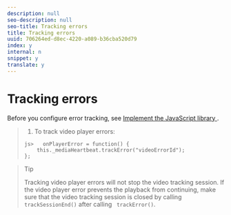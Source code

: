 ```yaml
---
description: null
seo-description: null
seo-title: Tracking errors
title: Tracking errors
uuid: 706264ed-d8ec-4220-a089-b36cba520d79
index: y
internal: n
snippet: y
translate: y
---
```


# Tracking errors

Before you configure error tracking, see [ Implement the JavaScript library ](c_vhl_imp-lib-js.md#concept_A72BFE683F4A4A3397FD0C71E955DF07). 

>1. To track video player errors:
>
>   ```
>   js>   onPlayerError = function() { 
>       this._mediaHeartbeat.trackError("videoErrorId"); 
>   };
>   ```

>   >[!TIP]
>   >
>   >Tracking video player errors will not stop the video tracking session. If the video player error prevents the playback from continuing, make sure that the video tracking session is closed by calling ` trackSessionEnd()` after calling ` trackError()`. 
>
